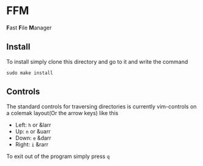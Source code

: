 # FFM

**F**ast **F**ile **M**anager

## Install

To install simply clone this directory and go to it and write the command
```
sudo make install
```

## Controls

The standard controls for traversing directories is currently vim-controls on a colemak layout(Or the arrow keys) like this
- Left: `h` or &larr
- Up: `n` or &uarr
- Down: `e` &darr
- Right: `i` &rarr

To exit out of the program simply press `q`
